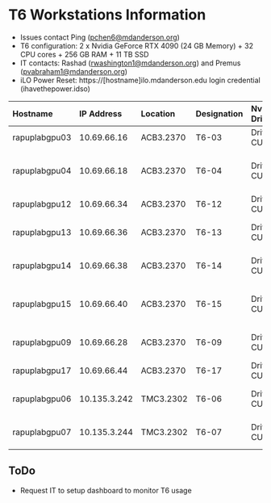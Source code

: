 # T6 Workstations Information

- Issues contact Ping (pchen6@mdanderson.org)
- T6 configuration: 2 x Nvidia GeForce RTX 4090 (24 GB Memory) + 32 CPU cores + 256 GB RAM + 11 TB SSD
- IT contacts: Rashad (rwashington1@mdanderson.org) and Premus (pvabraham1@mdanderson.org)
- iLO Power Reset: https://[hostname]ilo.mdanderson.edu login credential (ihavethepower.idso)
  
| Hostname          | IP Address    | Location    | Designation      | Nvidia Driver/CUDA   | Usage                             | Notes                                               |
| :---------------- | :------------ | :---------- | :--------------- | :------------------- |:--------------------------------- | :-------------------------------------------------- |
| rapuplabgpu03     | 10.69.66.16   | ACB3.2370   | T6-03            | Drive-570.* CUDA:12.8| DL Modeling                       | Feel free                                           |
| rapuplabgpu04     | 10.69.66.18   | ACB3.2370   | T6-04            | Drive-570.* CUDA:12.8| DL Modeling, Bioinformatics       | Simon has RStudio server deployed                   |
| rapuplabgpu12     | 10.69.66.34   | ACB3.2370   | T6-12            | Drive-570.* CUDA:12.8| Bioinformatics, DL Modeling       | Paul uses for ST analsyis                           |        
| rapuplabgpu13     | 10.69.66.36   | ACB3.2370   | T6-13            | Drive-570.* CUDA:12.8| Bioinformatics, DL Modeling       | Alex uses for bioinformatics pipepline              |
| rapuplabgpu14     | 10.69.66.38   | ACB3.2370   | T6-14            | Drive-570.* CUDA:12.8| DL Modeling, Bioinformatics       | Xiaoxi uses for DL modeling                         |
| rapuplabgpu15     | 10.69.66.40   | ACB3.2370   | T6-15            | Drive-570.* CUDA:12.8| DL Modeling, App Development      | Yasin experiement Polyscope AI deployment           |
| rapuplabgpu09     | 10.69.66.28   | ACB3.2370   | T6-09            | Drive-535.* CUDA:12.2| CLIA Team                         | AI-sTIL web app deployment                          |
| rapuplabgpu17     | 10.69.66.44   | ACB3.2370   | T6-17            | Drive-550.* CUDA:12.4| CLIA Team                         | CLIA Team use only                                  |
| rapuplabgpu06     | 10.135.3.242  | TMC3.2302   | T6-06            | Drive-550.* CUDA:12.4| Shared with FA5 (Dr. Siewerdsen)  | Feel free                                           |
| rapuplabgpu07     | 10.135.3.244  | TMC3.2302   | T6-07            | Drive-550.* CUDA:12.4| Shared with FA5 (Dr. Siewerdsen)  | Feel free                                           |

## ToDo
 - Request IT to setup dashboard to monitor T6 usage
